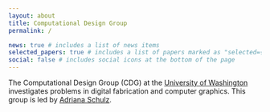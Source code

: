 ```yaml
---
layout: about
title: Computational Design Group
permalink: /

news: true # includes a list of news items
selected_papers: true # includes a list of papers marked as "selected={true}"
social: false # includes social icons at the bottom of the page
---
```


The Computational Design Group (CDG) at the [University of Washington](https://www.washington.edu/) investigates problems in digital fabrication and computer graphics. This group is led by [Adriana Schulz](https://homes.cs.washington.edu/~adriana/).